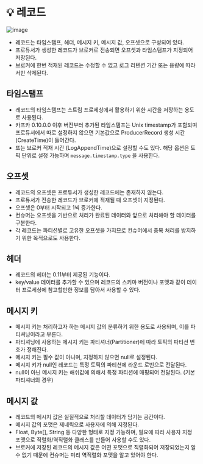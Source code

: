 # 💡 레코드

![image](https://github.com/user-attachments/assets/c6e55c2a-4939-4b64-970a-a440b7e24617)

- 레코드는 타임스탬프, 헤더, 메시지 키, 메시지 값, 오프셋으로 구성되어 있다.
- 프로듀서가 생성한 레코드가 브로커로 전송되면 오프셋과 타임스탬프가 지정되어 저장된다.
- 브로커에 한번 적재된 레코드는 수정할 수 없고 로그 리텐션 기간 또는 용량에 따라서만 삭제된다.

## 타임스탬프

- 레코드의 타임스탬프는 스트림 프로세싱에서 활용하기 위한 시간을 저장하는 용도로 사용된다.
- 카프카 0.10.0.0 이후 버전부터 추가된 타임스탬프는 Unix timestamp가 포함되며 프로듀서에서 따로 설정하지 않으면 기본값으로 ProducerRecord 생성 시간(CreateTime)이 들어간다.
- 또는 브로커 적재 시간 (LogAppendTime)으로 설정할 수도 있다. 해당 옵션은 토픽 단위로 설정 가능하며 `message.timestamp.type` 을 사용한다.

## 오프셋

- 레코드의 오프셋은 프로듀서가 생성한 레코드에는 존재하지 않는다.
- 프로듀서가 전송한 레코드가 브로커에 적재될 때 오프셋이 지정된다.
- 오프셋은 0부터 시작되고 1씩 증가한다.
- 컨슈머는 오프셋을 기반으로 처리가 완료된 데이터와 앞으로 처리해야 할 데이터를 구분한다.
- 각 레코드는 파티션별로 고유한 오프셋을 가지므로 컨슈머에서 중복 처리를 방지하기 위한 목적으로도 사용한다.

## 헤더

- 레코드의 헤더는 0.11부터 제공된 기능이다.
- key/value 데이터를 추가할 수 있으며 레코드의 스키마 버전이나 포맷과 같이 데이터 프로세싱에 참고할만한 정보를 담아서 사용할 수 있다.

## 메시지 키

- 메시지 키는 처리하고자 하는 메시지 값의 분류하기 위한 용도로 사용되며, 이를 파티셔닝이라고 부른다.
- 파티셔닝에 사용하는 메시지 키는 파티셔너(Partitioner)에 따라 토픽의 파티션 번호가 정해진다.
- 메시지 키는 필수 값이 아니며, 지정하지 않으면 null로 설정된다.
- 메시지 키가 null인 레코드는 특정 토픽의 파티션에 라운드 로빈으로 전달된다.
- null이 아닌 메시지 키는 해쉬값에 의해서 특정 파티션에 매핑되어 전달된다. (기본 파티셔너의 경우)

## 메시지 값

- 레코드의 메시지 값은 실질적으로 처리할 데이터가 담기는 공간이다.
- 메시지 값의 포맷은 제네릭으로 사용자에 의해 지정된다.
- Float, Byte[], String 등 다양한 형태로 지정 가능하며, 필요에 따라 사용자 지정 포맷으로 직렬화/역직렬화 클래스를 만들어 사용할 수도 있다.
- 브로커에 저장된 레코드의 메시지 값은 어떤 포맷으로 직렬화되어 저장되었는지 알 수 없기 때문에 컨슈머는 미리 역직렬화 포맷을 알고 있어야 한다.
